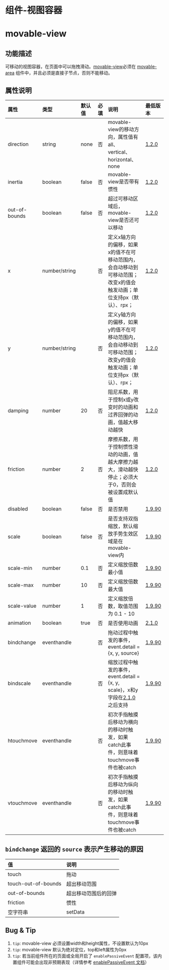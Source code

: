 # 组件-视图容器



# movable-view

## 功能描述

可移动的视图容器，在页面中可以拖拽滑动。[movable-view](https://developers.weixin.qq.com/miniprogram/dev/component/movable-view.html)必须在 [movable-area](https://developers.weixin.qq.com/miniprogram/dev/component/movable-area.html) 组件中，并且必须是直接子节点，否则不能移动。

## 属性说明

| 属性          | 类型          | 默认值 | 必填 | 说明                                                         | 最低版本                                                     |
| :------------ | :------------ | :----- | :--- | :----------------------------------------------------------- | :----------------------------------------------------------- |
| direction     | string        | none   | 否   | movable-view的移动方向，属性值有all、vertical、horizontal、none | [1.2.0](https://developers.weixin.qq.com/miniprogram/dev/framework/compatibility.html) |
| inertia       | boolean       | false  | 否   | movable-view是否带有惯性                                     | [1.2.0](https://developers.weixin.qq.com/miniprogram/dev/framework/compatibility.html) |
| out-of-bounds | boolean       | false  | 否   | 超过可移动区域后，movable-view是否还可以移动                 | [1.2.0](https://developers.weixin.qq.com/miniprogram/dev/framework/compatibility.html) |
| x             | number/string |        | 否   | 定义x轴方向的偏移，如果x的值不在可移动范围内，会自动移动到可移动范围；改变x的值会触发动画；单位支持px（默认）、rpx； | [1.2.0](https://developers.weixin.qq.com/miniprogram/dev/framework/compatibility.html) |
| y             | number/string |        | 否   | 定义y轴方向的偏移，如果y的值不在可移动范围内，会自动移动到可移动范围；改变y的值会触发动画；单位支持px（默认）、rpx； | [1.2.0](https://developers.weixin.qq.com/miniprogram/dev/framework/compatibility.html) |
| damping       | number        | 20     | 否   | 阻尼系数，用于控制x或y改变时的动画和过界回弹的动画，值越大移动越快 | [1.2.0](https://developers.weixin.qq.com/miniprogram/dev/framework/compatibility.html) |
| friction      | number        | 2      | 否   | 摩擦系数，用于控制惯性滑动的动画，值越大摩擦力越大，滑动越快停止；必须大于0，否则会被设置成默认值 | [1.2.0](https://developers.weixin.qq.com/miniprogram/dev/framework/compatibility.html) |
| disabled      | boolean       | false  | 否   | 是否禁用                                                     | [1.9.90](https://developers.weixin.qq.com/miniprogram/dev/framework/compatibility.html) |
| scale         | boolean       | false  | 否   | 是否支持双指缩放，默认缩放手势生效区域是在movable-view内     | [1.9.90](https://developers.weixin.qq.com/miniprogram/dev/framework/compatibility.html) |
| scale-min     | number        | 0.1    | 否   | 定义缩放倍数最小值                                           | [1.9.90](https://developers.weixin.qq.com/miniprogram/dev/framework/compatibility.html) |
| scale-max     | number        | 10     | 否   | 定义缩放倍数最大值                                           | [1.9.90](https://developers.weixin.qq.com/miniprogram/dev/framework/compatibility.html) |
| scale-value   | number        | 1      | 否   | 定义缩放倍数，取值范围为 0.1 - 10                            | [1.9.90](https://developers.weixin.qq.com/miniprogram/dev/framework/compatibility.html) |
| animation     | boolean       | true   | 否   | 是否使用动画                                                 | [2.1.0](https://developers.weixin.qq.com/miniprogram/dev/framework/compatibility.html) |
| bindchange    | eventhandle   |        | 否   | 拖动过程中触发的事件，event.detail = {x, y, source}          | [1.9.90](https://developers.weixin.qq.com/miniprogram/dev/framework/compatibility.html) |
| bindscale     | eventhandle   |        | 否   | 缩放过程中触发的事件，event.detail = {x, y, scale}，x和y字段在[2.1.0](https://developers.weixin.qq.com/miniprogram/dev/framework/compatibility.html)之后支持 | [1.9.90](https://developers.weixin.qq.com/miniprogram/dev/framework/compatibility.html) |
| htouchmove    | eventhandle   |        | 否   | 初次手指触摸后移动为横向的移动时触发，如果catch此事件，则意味着touchmove事件也被catch | [1.9.90](https://developers.weixin.qq.com/miniprogram/dev/framework/compatibility.html) |
| vtouchmove    | eventhandle   |        | 否   | 初次手指触摸后移动为纵向的移动时触发，如果catch此事件，则意味着touchmove事件也被catch | [1.9.90](https://developers.weixin.qq.com/miniprogram/dev/framework/compatibility.html) |

## `bindchange` 返回的 `source` 表示产生移动的原因

| 值                  | 说明                 |
| :------------------ | :------------------- |
| touch               | 拖动                 |
| touch-out-of-bounds | 超出移动范围         |
| out-of-bounds       | 超出移动范围后的回弹 |
| friction            | 惯性                 |
| 空字符串            | setData              |

## Bug & Tip

1. `tip`: movable-view 必须设置width和height属性，不设置默认为10px
2. `tip`: movable-view 默认为绝对定位，top和left属性为0px
3. `tip`: 若当前组件所在的页面或全局开启了 `enablePassiveEvent` 配置项，该内置组件可能会出现非预期表现（详情参考 [enablePassiveEvent 文档](https://developers.weixin.qq.com/miniprogram/dev/reference/configuration/app)）
